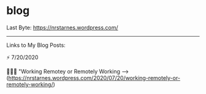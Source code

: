 # blog

Last Byte:
https://nrstarnes.wordpress.com/

--------------------------------------------------------------------------------------------------------------

Links to My Blog Posts:

⚡️ 7/20/2020 

👨🏻‍💻 "Working Remotey or Remotely Working --> (https://nrstarnes.wordpress.com/2020/07/20/working-remotely-or-remotely-working/)

